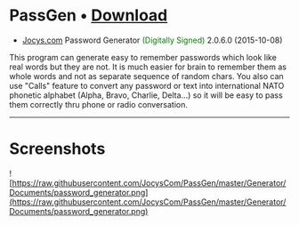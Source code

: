 
# PassGen • [Download](http://www.jocys.com/Files/Software/PassGen.zip)
 * <a target="_blank" href="http://www.jocys.com">Jocys.com</a> Password Generator <font color="#008000">(Digitally Signed)</font> 2.0.6.0 (2015-10-08)

This program can generate easy to remember passwords which look like real words but they are not. It is much easier for brain to remember them as whole words and not as separate sequence of random chars. You also can use "Calls" feature to convert any password or text into international NATO phonetic alphabet (Alpha, Bravo, Charlie, Delta...) so it will be easy to pass them correctly thru phone or radio conversation.

<hr />

# Screenshots

![https://raw.githubusercontent.com/JocysCom/PassGen/master/Generator/Documents/password_generator.png](https://raw.githubusercontent.com/JocysCom/PassGen/master/Generator/Documents/password_generator.png)
